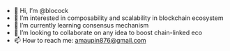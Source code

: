 - 👋 Hi, I’m @blocock
- 👀 I’m interested in composability and scalability in blockchain ecosystem
- 🌱 I’m currently learning consensus mechanism
- 💞️ I’m looking to collaborate on any idea to boost chain-linked eco
- 📫 How to reach me: amaupin876@gmail.com
